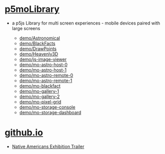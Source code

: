 # [p5moLibrary](https://github.com/molab-itp/p5moLibrary)

- a p5js Library for multi screen experiences - mobile devices paired with large screens

  - [demo/Astronomical](demo/Astronomical?v=71)
  - [demo/BlackFacts](demo/BlackFacts?v=71)
  - [demo/DrawPoints](demo/DrawPoints?v=71)
  - [demo/Heavenly3D](demo/Heavenly3D?v=71)
  - [demo/js-image-viewer](demo/js-image-viewer?v=71)
  - [demo/mo-astro-host-0](demo/mo-astro-host-0?v=71)
  - [demo/mo-astro-host-1](demo/mo-astro-host-1?v=71)
  - [demo/mo-astro-remote-0](demo/mo-astro-remote-0?v=71)
  - [demo/mo-astro-remote-1](demo/mo-astro-remote-1?v=71)
  - [demo/mo-blackfact](demo/mo-blackfacts?v=71)
  - [demo/mo-gallery-1](demo/mo-gallery-1?v=71)
  - [demo/mo-gallery-2](demo/mo-gallery-2?v=71)
  - [demo/mo-pixel-grid](demo/mo-pixel-grid?v=71)
  - [demo/mo-storage-console](demo/mo-storage-console?v=71)
  - [demo/mo-storage-dashboard](demo/mo-storage-dashboard?v=71)

# [github.io](https://molab-itp.github.io/p5moLibrary/src?v=71)

- [Native Americans Exhibition Trailer](demo/BlackFacts?playlist=hpjNGTYvpxw)

<!--

  - [demo/mo-blackfacts-host](demo/mo-blackfacts-host?v=71)
  - [demo/mo-blackfacts-remote](demo/mo-blackfacts-remote?v=71)

# https://www.youtube.com/watch?v=hpjNGTYvpxw
# The Land Carries Our Ancestors: Contemporary Art by Native Americans Exhibition Trailer

 -->
